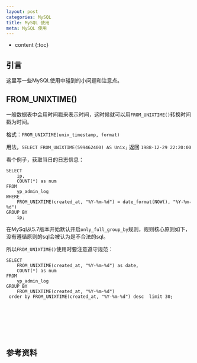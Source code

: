 ```yaml
---
layout: post
categories: MySQL
title: MySQL 使用
meta: MySQL 使用
---
```

* content
{:toc}

## 引言

这里写一些MySQL使用中碰到的小问题和注意点。

## FROM_UNIXTIME()

一般数据表中会用时间戳来表示时间，这时候就可以用`FROM_UNIXTIME()`转换时间戳为时间。

格式：`FROM_UNIXTIME(unix_timestamp, format)`

用法，`SELECT FROM_UNIXTIME(599462400) AS Unix;` 返回 `1988-12-29 22:20:00`

看个例子，获取当日的日志信息：
```
SELECT
    ip,
    COUNT(*) as num
FROM
    yp_admin_log
WHERE
    FROM_UNIXTIME(created_at, "%Y-%m-%d") = date_format(NOW(), "%Y-%m-%d")
GROUP BY
    ip;
```

在MySql从5.7版本开始默认开启`only_full_group_by`规则，规则核心原则如下，没有遵循原则的sql会被认为是不合法的sql。

所以`FROM_UNIXTIME()`使用时要注意遵守规范：
```
SELECT
    FROM_UNIXTIME(created_at, "%Y-%m-%d") as date,
    COUNT(*) as num
FROM
    yp_admin_log
GROUP BY
    FROM_UNIXTIME(created_at, "%Y-%m-%d")
 order by FROM_UNIXTIME(created_at, "%Y-%m-%d") desc  limit 30;
```






<br/><br/><br/><br/><br/>
## 参考资料





